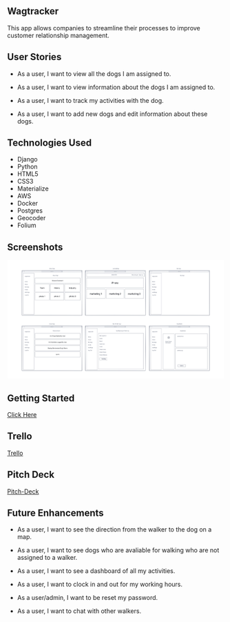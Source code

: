 ## Wagtracker

This app allows companies to streamline their processes to improve customer relationship management. 

## User Stories 

- As a user, I want to view all the dogs I am assigned to.

- As a user, I want to view information about the dogs I am assigned to.

- As a user, I want to track my activities with the dog. 

- As a user, I want to add new dogs and edit information about these dogs.

## Technologies Used

- Django 
- Python
- HTML5
- CSS3
- Materialize
- AWS
- Docker
- Postgres
- Geocoder
- Folium

## Screenshots

![alt text](main_app/images/wireframe.png)




## Getting Started

[Click Here](https://wagtracker.herokuapp.com/)

## Trello

[Trello](https://trello.com/b/tUW99s8N/wagtracker)

## Pitch Deck

[Pitch-Deck](https://docs.google.com/presentation/d/15bK9PHujylshrNctUZRR9L4fhBNe_1IYaZlNfjWn2nU/edit#slide=id.p)

## Future Enhancements 

- As a user, I want to see the direction from the walker to the dog on a map. 

- As a user, I want to see dogs who are avaliable for walking who are not assigned to a walker. 

- As a user, I want to see a dashboard of all my activities.

- As a user, I want to clock in and out for my working hours.

- As a user/admin, I want to be reset my password. 

- As a user, I want to chat with other walkers.
